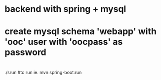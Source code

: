 #
# backend with spring + mysql
# create mysql schema 'webapp' with 'ooc' user with 'oocpass' as password
#


./srun #to run ie. mvn spring-boot:run

